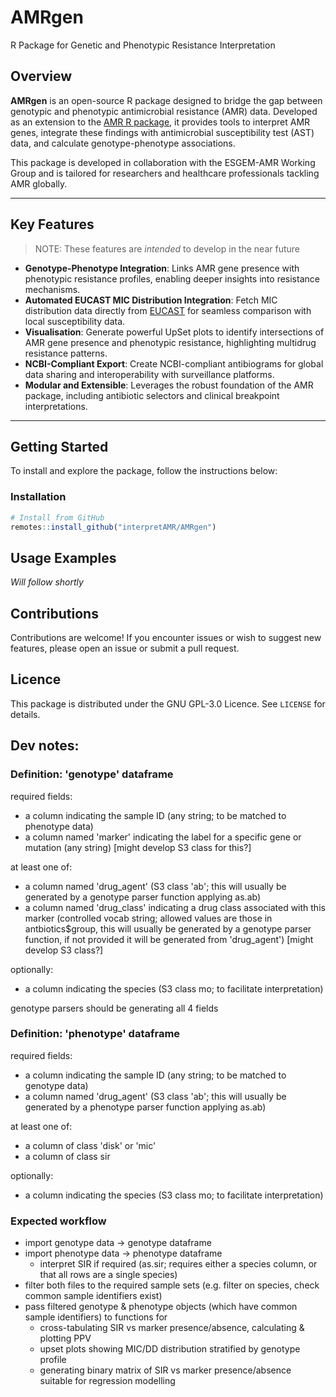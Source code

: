 # AMRgen

R Package for Genetic and Phenotypic Resistance Interpretation

## Overview

**AMRgen** is an open-source R package designed to bridge the gap between genotypic and phenotypic antimicrobial resistance (AMR) data. Developed as an extension to the [AMR R package](https://github.com/msberends/AMR), it provides tools to interpret AMR genes, integrate these findings with antimicrobial susceptibility test (AST) data, and calculate genotype-phenotype associations.

This package is developed in collaboration with the ESGEM-AMR Working Group and is tailored for researchers and healthcare professionals tackling AMR globally.

------------------------------------------------------------------------

## Key Features

> NOTE: These features are *intended* to develop in the near future

-   **Genotype-Phenotype Integration**: Links AMR gene presence with phenotypic resistance profiles, enabling deeper insights into resistance mechanisms.
-   **Automated EUCAST MIC Distribution Integration**: Fetch MIC distribution data directly from [EUCAST](https://mic.eucast.org) for seamless comparison with local susceptibility data.
-   **Visualisation**: Generate powerful UpSet plots to identify intersections of AMR gene presence and phenotypic resistance, highlighting multidrug resistance patterns.
-   **NCBI-Compliant Export**: Create NCBI-compliant antibiograms for global data sharing and interoperability with surveillance platforms.
-   **Modular and Extensible**: Leverages the robust foundation of the AMR package, including antibiotic selectors and clinical breakpoint interpretations.

------------------------------------------------------------------------

## Getting Started

To install and explore the package, follow the instructions below:

### Installation

``` r
# Install from GitHub
remotes::install_github("interpretAMR/AMRgen")
```

## Usage Examples

_Will follow shortly_

## Contributions

Contributions are welcome! If you encounter issues or wish to suggest new features, please open an issue or submit a pull request.

## Licence

This package is distributed under the GNU GPL-3.0 Licence. See `LICENSE` for details.



## Dev notes:

### Definition: 'genotype' dataframe

required fields:
- a column indicating the sample ID (any string; to be matched to phenotype data)
- a column named 'marker' indicating the label for a specific gene or mutation (any string) [might develop S3 class for this?]

at least one of:
- a column named 'drug_agent' (S3 class 'ab'; this will usually be generated by a genotype parser function applying as.ab)
- a column named 'drug_class' indicating a drug class associated with this marker (controlled vocab string; allowed values are those in antbiotics$group, this will usually be generated by a genotype parser function, if not provided it will be generated from 'drug_agent') [might develop S3 class?]

optionally:
- a column indicating the species (S3 class mo; to facilitate interpretation)
  
genotype parsers should be generating all 4 fields


### Definition: 'phenotype' dataframe

required fields:
- a column indicating the sample ID (any string; to be matched to genotype data)
- a column named 'drug_agent' (S3 class 'ab'; this will usually be generated by a phenotype parser function applying as.ab)

at least one of:
- a column of class 'disk' or 'mic'
- a column of class sir

optionally:
- a column indicating the species (S3 class mo; to facilitate interpretation)

### Expected workflow

* import genotype data -> genotype dataframe
* import phenotype data -> phenotype dataframe
  - interpret SIR if required (as.sir; requires either a species column, or that all rows are a single species)
* filter both files to the required sample sets (e.g. filter on species, check common sample identifiers exist)
* pass filtered genotype & phenotype objects (which have common sample identifiers) to functions for
  - cross-tabulating SIR vs marker presence/absence, calculating & plotting PPV
  - upset plots showing MIC/DD distribution stratified by genotype profile
  - generating binary matrix of SIR vs marker presence/absence suitable for regression modelling
